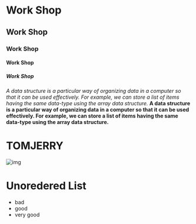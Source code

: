 # Work Shop
## Work Shop
### Work Shop
#### Work Shop
##### Work Shop
*A data structure is a particular way of organizing data in a computer so that it can be used effectively.
For example, we can store a list of items having the same data-type using the array data structure.*
**A data structure is a particular way of organizing data in a computer so that it can be used effectively.
For example, we can store a list of items having the same data-type using the array data structure.**
# TOMJERRY
![img](https://i.pinimg.com/originals/72/7e/5e/727e5ea10a3f1852dcbdb06b3733cb7f.jpg)
# Unoredered List
- bad
- good
- very good
